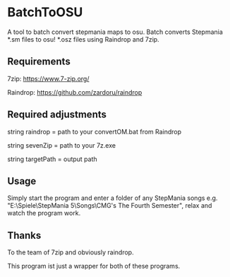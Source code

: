 # BatchToOSU
A tool to batch convert stepmania maps to osu.
Batch converts Stepmania *.sm files to  osu! *.osz files using Raindrop and 7zip.

## Requirements
7zip: https://www.7-zip.org/

Raindrop: https://github.com/zardoru/raindrop


## Required adjustments
  string raindrop = path to your convertOM.bat from Raindrop

  string sevenZip = path to your 7z.exe

  string targetPath = output path 


## Usage
Simply start the program and enter a folder of any StepMania songs e.g. "E:\Spiele\StepMania 5\Songs\CMG's The Fourth Semester",
relax and watch the program work. 

## Thanks
To the team of 7zip and obviously raindrop.

This program ist just a wrapper for both of these programs.
